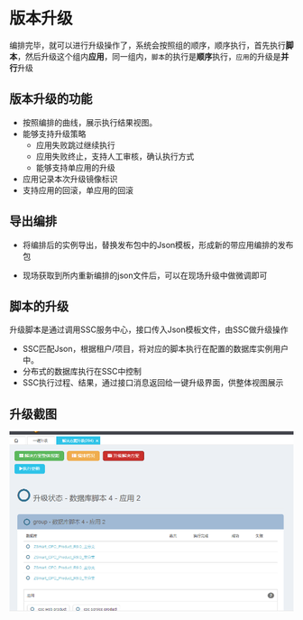 # 版本升级

编排完毕，就可以进行升级操作了，系统会按照组的顺序，顺序执行，首先执行**脚本**，然后升级这个组内**应用**，同一组内，`脚本`的执行是**顺序**执行，`应用`的升级是**并行**升级

## 版本升级的功能

* 按照编排的曲线，展示执行结果视图。
* 能够支持升级策略
   * 应用失败跳过继续执行
   * 应用失败终止，支持人工审核，确认执行方式
   * 能够支持单应用的升级
* 应用记录本次升级镜像标识
* 支持应用的回滚，单应用的回滚

## 导出编排
* 将编排后的实例导出，替换发布包中的Json模板，形成新的带应用编排的发布包

* 现场获取到所内重新编排的json文件后，可以在现场升级中做微调即可

## 脚本的升级

升级脚本是通过调用SSC服务中心，接口传入Json模板文件，由SSC做升级操作
* SSC匹配Json，根据租户/项目，将对应的脚本执行在配置的数据库实例用户中。
* 分布式的数据库执行在SSC中控制
* SSC执行过程、结果，通过接口消息返回给一键升级界面，供整体视图展示

## 升级截图
![](/yi-jian-sheng-ji/ban-ben-sheng-ji-1.png)
